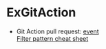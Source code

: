 # ExGitAction
- Git Action
pull request: [event](https://docs.github.com/en/actions/using-workflows/events-that-trigger-workflows#pull_request) </br>
[Filter pattern cheat sheet](https://docs.github.com/en/actions/using-workflows/workflow-syntax-for-github-actions#filter-pattern-cheat-sheet)
